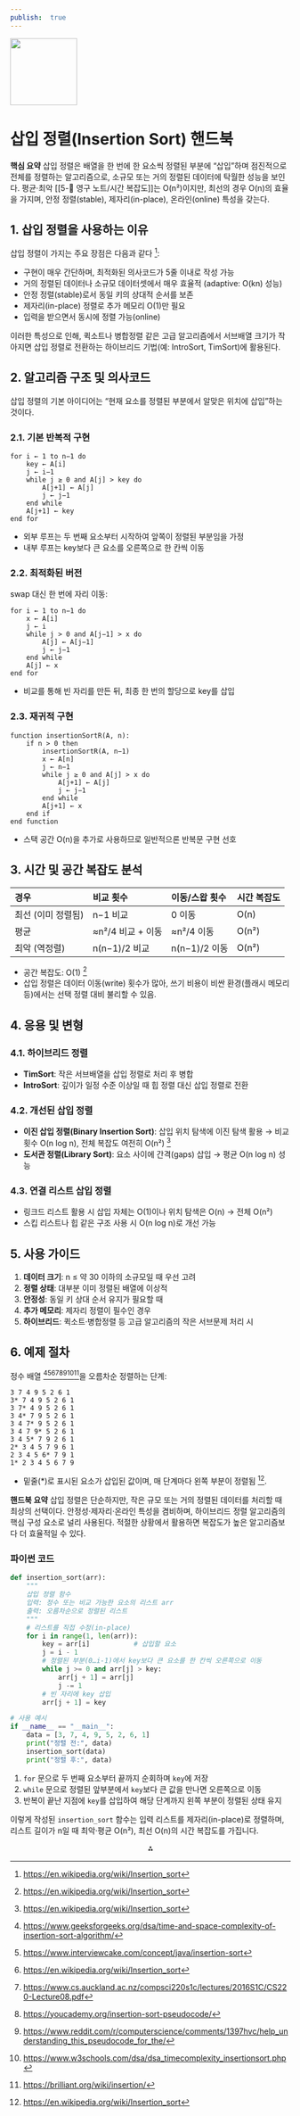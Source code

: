 ```yaml
---
publish:  true
---
```


<img src="https://r2cdn.perplexity.ai/pplx-full-logo-primary-dark%402x.png" class="logo" width="120"/>

# 삽입 정렬(Insertion Sort) 핸드북

**핵심 요약**
삽입 정렬은 배열을 한 번에 한 요소씩 정렬된 부분에 “삽입”하며 점진적으로 전체를 정렬하는 알고리즘으로, 소규모 또는 거의 정렬된 데이터에 탁월한 성능을 보인다. 평균·최악 [[5-💎 영구 노트/시간 복잡도]]는 O(n²)이지만, 최선의 경우 O(n)의 효율을 가지며, 안정 정렬(stable), 제자리(in-place), 온라인(online) 특성을 갖는다.

## 1. 삽입 정렬을 사용하는 이유

삽입 정렬이 가지는 주요 장점은 다음과 같다 [^1]:

- 구현이 매우 간단하며, 최적화된 의사코드가 5줄 이내로 작성 가능
- 거의 정렬된 데이터나 소규모 데이터셋에서 매우 효율적 (adaptive: O(kn) 성능)
- 안정 정렬(stable)로서 동일 키의 상대적 순서를 보존
- 제자리(in-place) 정렬로 추가 메모리 O(1)만 필요
- 입력을 받으면서 동시에 정렬 가능(online)

이러한 특성으로 인해, 퀵소트나 병합정렬 같은 고급 알고리즘에서 서브배열 크기가 작아지면 삽입 정렬로 전환하는 하이브리드 기법(예: IntroSort, TimSort)에 활용된다.

## 2. 알고리즘 구조 및 의사코드

삽입 정렬의 기본 아이디어는 “현재 요소를 정렬된 부분에서 알맞은 위치에 삽입”하는 것이다.

### 2.1. 기본 반복적 구현

```  
for i ← 1 to n−1 do  
    key ← A[i]  
    j ← i−1  
    while j ≥ 0 and A[j] > key do  
        A[j+1] ← A[j]  
        j ← j−1  
    end while  
    A[j+1] ← key  
end for  
```

- 외부 루프는 두 번째 요소부터 시작하여 앞쪽이 정렬된 부분임을 가정
- 내부 루프는 key보다 큰 요소를 오른쪽으로 한 칸씩 이동


### 2.2. 최적화된 버전

swap 대신 한 번에 자리 이동:

```  
for i ← 1 to n−1 do  
    x ← A[i]  
    j ← i  
    while j > 0 and A[j−1] > x do  
        A[j] ← A[j−1]  
        j ← j−1  
    end while  
    A[j] ← x  
end for  
```

- 비교를 통해 빈 자리를 만든 뒤, 최종 한 번의 할당으로 key를 삽입


### 2.3. 재귀적 구현

```  
function insertionSortR(A, n):  
    if n > 0 then  
        insertionSortR(A, n−1)  
        x ← A[n]  
        j ← n−1  
        while j ≥ 0 and A[j] > x do  
            A[j+1] ← A[j]  
            j ← j−1  
        end while  
        A[j+1] ← x  
    end if  
end function  
```

- 스택 공간 O(n)을 추가로 사용하므로 일반적으론 반복문 구현 선호


## 3. 시간 및 공간 복잡도 분석

| 경우 | 비교 횟수 | 이동/스왑 횟수 | 시간 복잡도 |
| :-- | :-- | :-- | :-- |
| 최선 (이미 정렬됨) | n−1 비교 | 0 이동 | O(n) |
| 평균 | ≈n²/4 비교 + 이동 | ≈n²/4 이동 | O(n²) |
| 최악 (역정렬) | n(n−1)/2 비교 | n(n−1)/2 이동 | O(n²) |

- 공간 복잡도: O(1) [^1]
- 삽입 정렬은 데이터 이동(write) 횟수가 많아, 쓰기 비용이 비싼 환경(플래시 메모리 등)에서는 선택 정렬 대비 불리할 수 있음.


## 4. 응용 및 변형

### 4.1. 하이브리드 정렬

- **TimSort**: 작은 서브배열을 삽입 정렬로 처리 후 병합
- **IntroSort**: 깊이가 일정 수준 이상일 때 힙 정렬 대신 삽입 정렬로 전환


### 4.2. 개선된 삽입 정렬

- **이진 삽입 정렬(Binary Insertion Sort)**: 삽입 위치 탐색에 이진 탐색 활용 → 비교 횟수 O(n log n), 전체 복잡도 여전히 O(n²) [^1]
- **도서관 정렬(Library Sort)**: 요소 사이에 간격(gaps) 삽입 → 평균 O(n log n) 성능


### 4.3. 연결 리스트 삽입 정렬

- 링크드 리스트 활용 시 삽입 자체는 O(1)이나 위치 탐색은 O(n) → 전체 O(n²)
- 스킵 리스트나 힙 같은 구조 사용 시 O(n log n)로 개선 가능


## 5. 사용 가이드

1. **데이터 크기**: n ≤ 약 30 이하의 소규모일 때 우선 고려
2. **정렬 상태**: 대부분 이미 정렬된 배열에 이상적
3. **안정성**: 동일 키 상대 순서 유지가 필요할 때
4. **추가 메모리**: 제자리 정렬이 필수인 경우
5. **하이브리드**: 퀵소트·병합정렬 등 고급 알고리즘의 작은 서브문제 처리 시

## 6. 예제 절차

정수 배열 [^2][^3][^1][^4][^5][^6][^7][^8]을 오름차순 정렬하는 단계:

```
3 7 4 9 5 2 6 1
3* 7 4 9 5 2 6 1
3 7* 4 9 5 2 6 1
3 4* 7 9 5 2 6 1
3 4 7* 9 5 2 6 1
3 4 7 9* 5 2 6 1
3 4 5* 7 9 2 6 1
2* 3 4 5 7 9 6 1
2 3 4 5 6* 7 9 1
1* 2 3 4 5 6 7 9
```

- 밑줄(*)로 표시된 요소가 삽입된 값이며, 매 단계마다 왼쪽 부분이 정렬됨 [^1].

**핸드북 요약**
삽입 정렬은 단순하지만, 작은 규모 또는 거의 정렬된 데이터를 처리할 때 최상의 선택이다. 안정성·제자리·온라인 특성을 겸비하며, 하이브리드 정렬 알고리즘의 핵심 구성 요소로 널리 사용된다. 적절한 상황에서 활용하면 복잡도가 높은 알고리즘보다 더 효율적일 수 있다.

### 파이썬 코드
```python
def insertion_sort(arr):
    """
    삽입 정렬 함수
    입력: 정수 또는 비교 가능한 요소의 리스트 arr
    출력: 오름차순으로 정렬된 리스트
    """
    # 리스트를 직접 수정(in-place)
    for i in range(1, len(arr)):
        key = arr[i]           # 삽입할 요소
        j = i - 1
        # 정렬된 부분(0…i-1)에서 key보다 큰 요소를 한 칸씩 오른쪽으로 이동
        while j >= 0 and arr[j] > key:
            arr[j + 1] = arr[j]
            j -= 1
        # 빈 자리에 key 삽입
        arr[j + 1] = key

# 사용 예시
if __name__ == "__main__":
    data = [3, 7, 4, 9, 5, 2, 6, 1]
    print("정렬 전:", data)
    insertion_sort(data)
    print("정렬 후:", data)

```
1. `for` 문으로 두 번째 요소부터 끝까지 순회하며 `key`에 저장
2. `while` 문으로 정렬된 앞부분에서 `key`보다 큰 값을 만나면 오른쪽으로 이동
3. 반복이 끝난 지점에 `key`를 삽입하여 해당 단계까지 왼쪽 부분이 정렬된 상태 유지 

이렇게 작성된 `insertion_sort` 함수는 입력 리스트를 제자리(in-place)로 정렬하며, 리스트 길이가 n일 때 최악·평균 O(n²), 최선 O(n)의 시간 복잡도를 가집니다.
<div style="text-align: center">⁂</div>

[^1]: https://en.wikipedia.org/wiki/Insertion_sort

[^2]: https://www.geeksforgeeks.org/dsa/time-and-space-complexity-of-insertion-sort-algorithm/

[^3]: https://www.interviewcake.com/concept/java/insertion-sort

[^4]: https://www.cs.auckland.ac.nz/compsci220s1c/lectures/2016S1C/CS220-Lecture08.pdf

[^5]: https://youcademy.org/insertion-sort-pseudocode/

[^6]: https://www.reddit.com/r/computerscience/comments/1397hvc/help_understanding_this_pseudocode_for_the/

[^7]: https://www.w3schools.com/dsa/dsa_timecomplexity_insertionsort.php

[^8]: https://brilliant.org/wiki/insertion/

[^9]: https://www.savemyexams.com/a-level/computer-science/ocr/17/revision-notes/8-algorithms/8-1-algorithms/insertion-sort/

[^10]: https://www.hackerearth.com/practice/algorithms/sorting/insertion-sort/tutorial/

[^11]: https://www.ee.torontomu.ca/~courses/coe428/sorting/insertionsort.html

[^12]: https://www.math.umd.edu/~immortal/CMSC351/notes/insertionsort.pdf

[^13]: https://www.w3schools.com/dsa/dsa_algo_insertionsort.php

[^14]: https://pmt.physicsandmathstutor.com/download/Computer-Science/A-level/Notes/OCR/2.3-Algorithms-AS/Intermediate/2.3.3. Sorting Algorithms.pdf

[^15]: https://www.khanacademy.org/computing/computer-science/algorithms/insertion-sort/a/analysis-of-insertion-sort

[^16]: https://www.geeksforgeeks.org/dsa/insertion-sort-algorithm/

[^17]: https://www.khanacademy.org/computing/computer-science/algorithms/insertion-sort/a/insertion-sort-pseudocode

[^18]: https://www.youtube.com/watch?v=s9fmGjFY1v0

[^19]: https://dev.to/emmanuelayinde/understanding-insertion-sort-algorithm-beginners-guide-with-leetcode-problems-1pll

[^20]: https://www.tutorialspoint.com/data_structures_algorithms/insertion_sort_algorithm.htm


